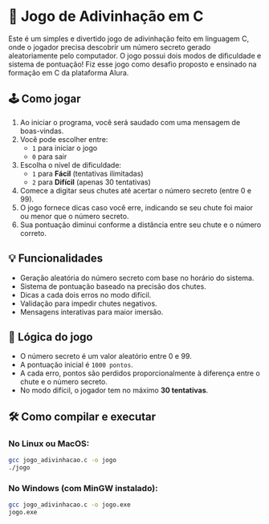 # 🎯 Jogo de Adivinhação em C

Este é um simples e divertido jogo de adivinhação feito em linguagem C, onde o jogador precisa descobrir um número secreto gerado aleatoriamente pelo computador. O jogo possui dois modos de dificuldade e sistema de pontuação! Fiz esse jogo como desafio proposto e ensinado na formação em C da plataforma Alura.

## 🕹️ Como jogar

1. Ao iniciar o programa, você será saudado com uma mensagem de boas-vindas.
2. Você pode escolher entre:
   - `1` para iniciar o jogo
   - `0` para sair
3. Escolha o nível de dificuldade:
   - `1` para **Fácil** (tentativas ilimitadas)
   - `2` para **Difícil** (apenas 30 tentativas)
4. Comece a digitar seus chutes até acertar o número secreto (entre 0 e 99).
5. O jogo fornece dicas caso você erre, indicando se seu chute foi maior ou menor que o número secreto.
6. Sua pontuação diminui conforme a distância entre seu chute e o número correto.

## 💡 Funcionalidades

- Geração aleatória do número secreto com base no horário do sistema.
- Sistema de pontuação baseado na precisão dos chutes.
- Dicas a cada dois erros no modo difícil.
- Validação para impedir chutes negativos.
- Mensagens interativas para maior imersão.

## 🧠 Lógica do jogo

- O número secreto é um valor aleatório entre 0 e 99.
- A pontuação inicial é `1000 pontos`.
- A cada erro, pontos são perdidos proporcionalmente à diferença entre o chute e o número secreto.
- No modo difícil, o jogador tem no máximo **30 tentativas**.

## 🛠️ Como compilar e executar

### No Linux ou MacOS:
```bash
gcc jogo_adivinhacao.c -o jogo
./jogo
```

### No Windows (com MinGW instalado):
```bash
gcc jogo_adivinhacao.c -o jogo.exe
jogo.exe
```
